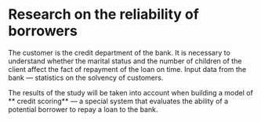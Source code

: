 # Research on the reliability of borrowers

The customer is the credit department of the bank. It is necessary to understand whether the marital status and the number of children of the client affect the fact of repayment of the loan on time. Input data from the bank — statistics on the solvency of customers.

The results of the study will be taken into account when building a model of ** credit scoring** — a special system that evaluates the ability of a potential borrower to repay a loan to the bank.
